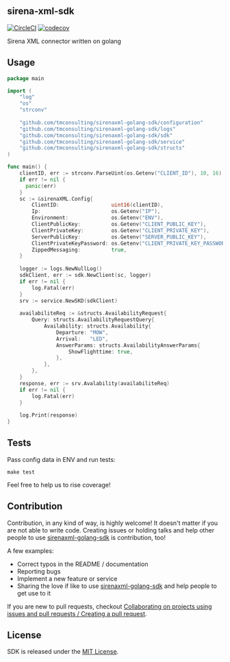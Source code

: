 sirena-xml-sdk
--------------

[![CircleCI](https://circleci.com/gh/tmconsulting/sirenaxml-golang-sdk.svg?style=shield)](https://circleci.com/gh/tmconsulting/sirenaxml-golang-sdk) [![codecov](https://codecov.io/gh/tmconsulting/sirenaxml-golang-sdk/graph/badge.svg)](https://codecov.io/gh/tmconsulting/sirenaxml-golang-sdk)

Sirena XML connector written on golang

## Usage

```go
package main

import (
	"log"
	"os"
	"strconv"
	
	"github.com/tmconsulting/sirenaxml-golang-sdk/configuration"
	"github.com/tmconsulting/sirenaxml-golang-sdk/logs"
	"github.com/tmconsulting/sirenaxml-golang-sdk/sdk"
	"github.com/tmconsulting/sirenaxml-golang-sdk/service"
	"github.com/tmconsulting/sirenaxml-golang-sdk/structs"
)

func main() {
	clientID, err := strconv.ParseUint(os.Getenv("CLIENT_ID"), 10, 16)
	if err != nil {
	  panic(err)
	}
	sc := &sirenaXML.Config{
		ClientID:                 uint16(clientID),
		Ip:                       os.Getenv("IP"),
		Environment:              os.Getenv("ENV"),
		ClientPublicKey:      	  os.Getenv("CLIENT_PUBLIC_KEY"),
		ClientPrivateKey:         os.Getenv("CLIENT_PRIVATE_KEY"),
		ServerPublicKey:          os.Getenv("SERVER_PUBLIC_KEY"),
		ClientPrivateKeyPassword: os.Getenv("CLIENT_PRIVATE_KEY_PASSWORD"),
		ZippedMessaging:          true,
	}
  
	logger := logs.NewNullLog()
	sdkClient, err := sdk.NewClient(sc, logger)
	if err != nil {
		log.Fatal(err)
	}
	srv := service.NewSKD(sdkClient)
	
	availabiliteReq := &structs.AvailabilityRequest{
		Query: structs.AvailabilityRequestQuery{
			Availability: structs.Availability{
				Departure: "MOW",
				Arrival:   "LED",
				AnswerParams: structs.AvailabilityAnswerParams{
					ShowFlighttime: true,
				},
			},
		},
	}
	response, err := srv.Avalability(availabiliteReq)
	if err != nil {
		log.Fatal(err)
	}
	
	log.Print(response)
}
```

## Tests

Pass config data in ENV and run tests:

	make test

Feel free to help us to rise coverage!

## Contribution

Contribution, in any kind of way, is highly welcome!
It doesn't matter if you are not able to write code.
Creating issues or holding talks and help other people to use 
[sirenaxml-golang-sdk](https://github.com/tmconsulting/sirenaxml-golang-sdk) is contribution, too!

A few examples:

* Correct typos in the README / documentation
* Reporting bugs
* Implement a new feature or service
* Sharing the love if like to use [sirenaxml-golang-sdk](https://github.com/tmconsulting/sirenaxml-golang-sdk) and help people 
to get use to it

If you are new to pull requests, checkout [Collaborating on projects using issues and pull requests / Creating a pull request](https://help.github.com/articles/creating-a-pull-request/).

## License

SDK is released under the [MIT License](./LICENSE).